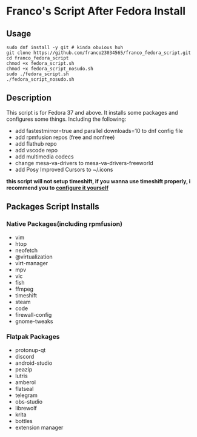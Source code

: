 # Franco's Script After Fedora Install

## Usage
```
sudo dnf install -y git # kinda obvious huh
git clone https://github.com/franco23034565/franco_fedora_script.git
cd franco_fedora_script
chmod +x fedora_script.sh
chmod +x fedora_script_nosudo.sh
sudo ./fedora_script.sh
./fedora_script_nosudo.sh
```

## Description
This script is for Fedora 37 and above. It installs some packages and configures some things.
Including the following:
- add fastestmirror=true and parallel downloads=10 to dnf config file
- add rpmfusion repos (free and nonfree)
- add flathub repo
- add vscode repo
- add multimedia codecs
- change mesa-va-drivers to mesa-va-drivers-freeworld
- add Posy Improved Cursors to ~/.icons

**this script will not setup timeshift, if you wanna use timeshift properly, i recommend you to [configure it yourself](https://discussion.fedoraproject.org/t/a-quick-guide-to-setting-up-btrfs-timeshift-on-fedora-33/27573)**

## Packages Script Installs
### Native Packages(including rpmfusion)
- vim
- htop
- neofetch
- @virtualization
- virt-manager
- mpv
- vlc
- fish
- ffmpeg
- timeshift
- steam
- code
- firewall-config
- gnome-tweaks

### Flatpak Packages
- protonup-qt
- discord
- android-studio
- peazip
- lutris
- amberol
- flatseal
- telegram
- obs-studio
- librewolf
- krita
- bottles
- extension manager
